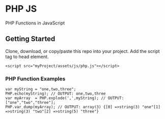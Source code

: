 # PHP JS

PHP Functions in JavaScript

## Getting Started

Clone, download, or copy/paste this repo into your project. Add the script tag to head element.

```
<script src="myProject/assets/js/php.js"></script>
```

### PHP Function Examples

```
var myString = "one,two,three";
PHP.echo(myString); // OUTPUT: one,two,three
var myArray  = PHP.explode(',',myString); // OUTPUT: ["one","two","three"];
PHP.var_dump(myArray); // OUTPUT: array(3) {[0] =>string(3) "one"[1] =>string(3) "two"[2] =>string(5) "three"}
```




